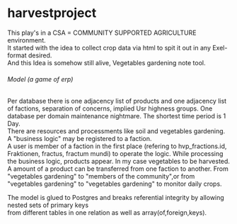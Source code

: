 # harvestproject
This play's in a CSA = COMMUNITY SUPPORTED AGRICULTURE environment.<br>
It started with the idea to collect crop data via html to spit it out in any Exel-format desired.<br>
And this Idea is somehow still alive, Vegetables gardening note tool.<br>
###### Model (a game of erp)
Per database there is one adjacency list of products and one adjacency list of factions, separation of concerns, 
implied Usr highness groups. One database per domain maintenance nightmare. The shortest time period is 1 Day.<br>
There are resources and processments like soil and vegetables gardening. A "business logic" may be registered to a faction.<br>
A user is member of a faction in the first place (refering to hvp_fractions.id, Fraktionen, fractus, fractum mundi) to operate the logic. While processing the business logic, products appear. In my case vegetables to be harvested.<br>
A amount of a product can be transferred from one faction to another. From "vegetables gardening" to "members of the community",or from "vegetables gardening" to "vegetables gardening" to monitor daily crops.

The  model is glued to Postgres and breaks referential integrity by allowing nested sets of primary keys<br>
from different tables in one relation as well as array(of,foreign,keys).<br>

